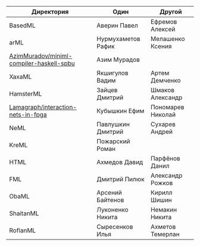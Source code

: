 | Директория                                                                                              | Один               | Другой
| ------------------------------------------------------------------------------------------------------- | ------------------ | -----------------
| BasedML                                                                                                 | Аверин Павел       | Ефремов Алексей
| arML                                                                                                    | Нурмухаметов Рафик | Мелашенко Ксения
| [AzimMuradov/miniml-compiler-haskell-spbu](https://github.com/AzimMuradov/miniml-compiler-haskell-spbu) | Азим Мурадов       |
| XaxaML                                                                                                  | Якшигулов Вадим    | Артем Демченко
| HamsterML                                                                                               | Зайцев Дмитрий     | Шмаков Александр
| [Lamagraph/interaction-nets-in-fpga](https://github.com/Lamagraph/interaction-nets-in-fpga)             | Кубышкин Ефим      | Пономарев Николай
| NeML                                                                                                    | Павлушкин Дмитрий  | Сухарев Андрей
| KreML                                                                                                   | Пожарский Роман    | 
| HTML                                                                                                    | Ахмедов Давид      | Парфёнов Данил
| FML                                                                                                     | Дмитрий Пилюк      | Александр Рожков
| ObaML                                                                                                   | Арсений Байтенов      | Кирилл Шишин
| ShaitanML                                                                                               | Луконенко Никита   | Немакин Никита
| RoflanML                                                                                                | Сыресенков Илья    | Ахметов Темерлан
